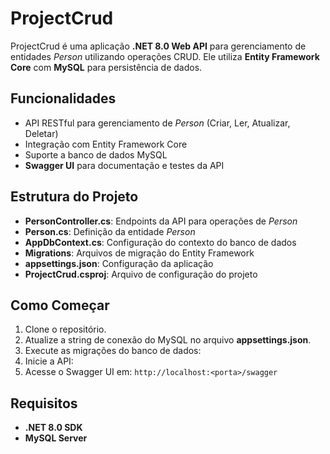 # ProjectCrud
ProjectCrud é uma aplicação **.NET 8.0 Web API** para gerenciamento de entidades *Person* utilizando operações CRUD. Ele utiliza **Entity Framework Core** com **MySQL** para persistência de dados.

## Funcionalidades
- API RESTful para gerenciamento de *Person* (Criar, Ler, Atualizar, Deletar)
- Integração com Entity Framework Core
- Suporte a banco de dados MySQL
- **Swagger UI** para documentação e testes da API

## Estrutura do Projeto
- **PersonController.cs**: Endpoints da API para operações de *Person*
- **Person.cs**: Definição da entidade *Person*
- **AppDbContext.cs**: Configuração do contexto do banco de dados
- **Migrations**: Arquivos de migração do Entity Framework
- **appsettings.json**: Configuração da aplicação
- **ProjectCrud.csproj**: Arquivo de configuração do projeto

## Como Começar
1. Clone o repositório.
2. Atualize a string de conexão do MySQL no arquivo **appsettings.json**.
3. Execute as migrações do banco de dados:
4. Inicie a API:
5. Acesse o Swagger UI em: `http://localhost:<porta>/swagger`

## Requisitos
- **.NET 8.0 SDK**
- **MySQL Server**

